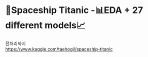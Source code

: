 # 🚀Spaceship Titanic -📊EDA + 27 different models📈
전처리까지   
https://www.kaggle.com/taehogil/spaceship-titanic

